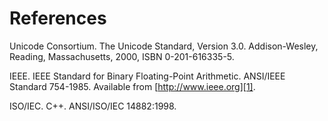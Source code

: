 # References

Unicode Consortium. The Unicode Standard, Version 3.0. Addison-Wesley, Reading, Massachusetts, 2000, ISBN 0-201-616335-5.

IEEE. IEEE Standard for Binary Floating-Point Arithmetic. ANSI/IEEE Standard 754-1985. Available from [http://www.ieee.org][1].

ISO/IEC. C++. ANSI/ISO/IEC 14882:1998.


  [1]: http://www.ieee.org
